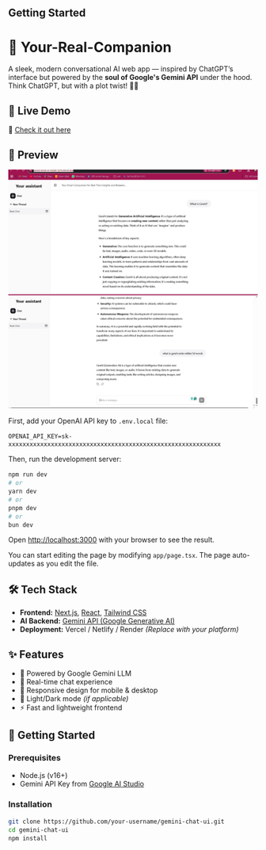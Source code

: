 ## Getting Started

# 💬 Your-Real-Companion

A sleek, modern conversational AI web app — inspired by ChatGPT’s interface but powered by the **soul of Google's Gemini API** under the hood. Think ChatGPT, but with a plot twist! 🤖✨

## 🚀 Live Demo

🔗 [Check it out here](https://query-sense-ai-model-1p1b.vercel.app/)

## 📸 Preview

![](Chat-Model-preview1.JPG)
![](Chat-Model-preview2.JPG)

First, add your OpenAI API key to `.env.local` file:

```
OPENAI_API_KEY=sk-xxxxxxxxxxxxxxxxxxxxxxxxxxxxxxxxxxxxxxxxxxxxxxxxxxxxxxxxxxxx
```

Then, run the development server:

```bash
npm run dev
# or
yarn dev
# or
pnpm dev
# or
bun dev
```

Open [http://localhost:3000](http://localhost:3000) with your browser to see the result.

You can start editing the page by modifying `app/page.tsx`. The page auto-updates as you edit the file.



## 🛠️ Tech Stack

- **Frontend:** [Next.js](https://nextjs.org/), [React](https://reactjs.org/), [Tailwind CSS](https://tailwindcss.com/)
- **AI Backend:** [Gemini API (Google Generative AI)](https://ai.google.dev/)
- **Deployment:** Vercel / Netlify / Render *(Replace with your platform)*

## ✨ Features

- 🧠 Powered by Google Gemini LLM
- 💬 Real-time chat experience
- 📱 Responsive design for mobile & desktop
- 🌙 Light/Dark mode *(if applicable)*
- ⚡ Fast and lightweight frontend

## 🔧 Getting Started

### Prerequisites

- Node.js (v16+)
- Gemini API Key from [Google AI Studio](https://makersuite.google.com/app)

### Installation

```bash
git clone https://github.com/your-username/gemini-chat-ui.git
cd gemini-chat-ui
npm install

